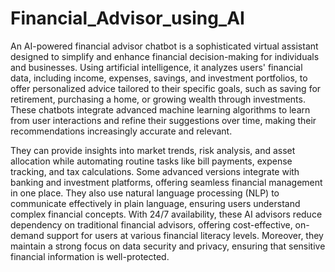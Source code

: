 # Financial_Advisor_using_AI
An AI-powered financial advisor chatbot is a sophisticated virtual assistant designed to simplify and enhance financial decision-making for individuals and businesses. Using artificial intelligence, it analyzes users' financial data, including income, expenses, savings, and investment portfolios, to offer personalized advice tailored to their specific goals, such as saving for retirement, purchasing a home, or growing wealth through investments. These chatbots integrate advanced machine learning algorithms to learn from user interactions and refine their suggestions over time, making their recommendations increasingly accurate and relevant.

They can provide insights into market trends, risk analysis, and asset allocation while automating routine tasks like bill payments, expense tracking, and tax calculations. Some advanced versions integrate with banking and investment platforms, offering seamless financial management in one place. They also use natural language processing (NLP) to communicate effectively in plain language, ensuring users understand complex financial concepts. With 24/7 availability, these AI advisors reduce dependency on traditional financial advisors, offering cost-effective, on-demand support for users at various financial literacy levels. Moreover, they maintain a strong focus on data security and privacy, ensuring that sensitive financial information is well-protected.
